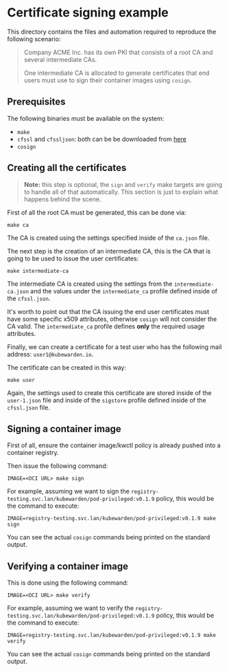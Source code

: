 # Certificate signing example

This directory contains the files and automation required to reproduce the
following scenario:

> Company ACME Inc. has its own PKI that consists of a
> root CA and several intermediate CAs.
>
> One intermediate CA is allocated to generate certificates that end users
> must use to sign their container images using `cosign`.

## Prerequisites

The following binaries must be available on the system:

* `make`
* `cfssl` and `cfssljson`: both can be be downloaded from [here](https://github.com/cloudflare/cfssl/releases)
* `cosign`

## Creating all the certificates

> **Note:** this step is optional, the `sign` and `verify` make targets
> are going to handle all of that automatically. This section is just to
> explain what happens behind the scene.

First of all the root CA must be generated, this can be done via:

```console
make ca
```

The CA is created using the settings specified inside of the `ca.json` file.

The next step is the creation of an intermediate CA, this is the
CA that is going to be used to issue the user certificates:

```console
make intermediate-ca
```

The intermediate CA is created using the settings from the `intermediate-ca.json`
and the values under the `intermediate_ca` profile defined inside of the `cfssl.json`.

It's worth to point out that the CA issuing the end user certificates must have
some specific x509 attributes, otherwise `cosign` will not consider the CA valid.
The `intermediate_ca` profile defines **only** the required usage attributes.

Finally, we can create a certificate for a test user who has the following
mail address: `user1@kubewarden.io`.

The certificate can be created in this way:

```console
make user
```

Again, the settings used to create this certificate are stored inside of the
`user-1.json` file and inside of the `sigstore` profile defined inside of the
`cfssl.json` file.

## Signing a container image

First of all, ensure the container image/kwctl policy is already pushed into
a container registry.

Then issue the following command:

```console
IMAGE=<OCI URL> make sign
```

For example, assuming we want to sign the `registry-testing.svc.lan/kubewarden/pod-privileged:v0.1.9`
policy, this would be the command to execute:

```console
IMAGE=registry-testing.svc.lan/kubewarden/pod-privileged:v0.1.9 make sign
```

You can see the actual `cosign` commands being printed on the standard output.

## Verifying a container image

This is done using the following command:

```console
IMAGE=<OCI URL> make verify
```

For example, assuming we want to verify the `registry-testing.svc.lan/kubewarden/pod-privileged:v0.1.9`
policy, this would be the command to execute:

```console
IMAGE=registry-testing.svc.lan/kubewarden/pod-privileged:v0.1.9 make verify
```

You can see the actual `cosign` commands being printed on the standard output.
